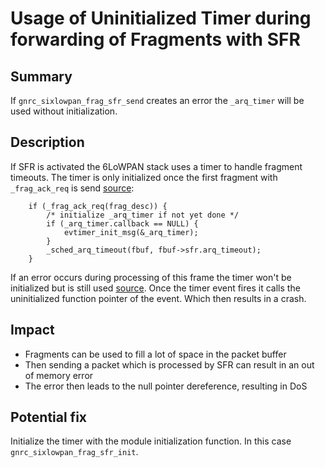 # Usage of Uninitialized Timer during forwarding of Fragments with SFR

## Summary
If `gnrc_sixlowpan_frag_sfr_send` creates an error the `_arq_timer` will be used without initialization.

## Description
If SFR is activated the 6LoWPAN stack uses a timer to handle fragment timeouts.
The timer is only initialized once the first fragment with `_frag_ack_req` is send [source](https://github.com/RIOT-OS/RIOT/blob/ccbb304eae7b59e8aca24a6ffd095b5b3f7720ee/sys/net/gnrc/network_layer/sixlowpan/frag/sfr/gnrc_sixlowpan_frag_sfr.c#L402):
```
    if (_frag_ack_req(frag_desc)) {
        /* initialize _arq_timer if not yet done */
        if (_arq_timer.callback == NULL) {
            evtimer_init_msg(&_arq_timer);
        }
        _sched_arq_timeout(fbuf, fbuf->sfr.arq_timeout);
    }
```
If an error occurs during processing of this frame the timer won't be initialized but is still used [source](https://github.com/RIOT-OS/RIOT/blob/ccbb304eae7b59e8aca24a6ffd095b5b3f7720ee/sys/net/gnrc/network_layer/sixlowpan/frag/sfr/gnrc_sixlowpan_frag_sfr.c#L420).
Once the timer event fires it calls the uninitialized function pointer of the event.
Which then results in a crash.

## Impact
* Fragments can be used to fill a lot of space in the packet buffer
* Then sending a packet which is processed by SFR can result in an out of memory error
* The error then leads to the null pointer dereference, resulting in DoS

## Potential fix
Initialize the timer with the module initialization function.
In this case `gnrc_sixlowpan_frag_sfr_init`.
